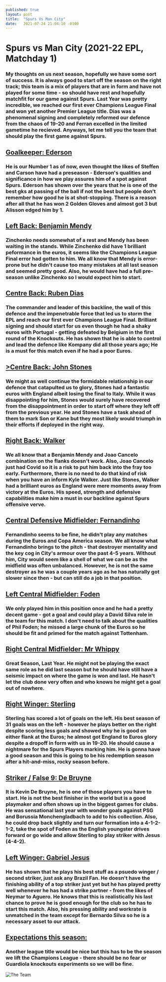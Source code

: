 ```yaml
---
published: true
layout: post
title:  "Spurs Vs Man City"
date:   2021-07-24 21:04:10 -0100
---
```

# Spurs vs Man City (2021-22 EPL, Matchday 1)

### My thoughts on us next season, hopefully we have some sort of success. It is always good to start off the season on the right track; this team is a mix of players that are in form and have not played for some time - so should have rest and hopefully matchfit for our game against Spurs. Last Year was pretty incredible, we reached our first ever Champions League Final and won yet another Premier League title. Dias was a phenomenal signing and completely reformed our defence from the chaos of 19-20 and Ferran excelled in the limited gametime he recieved. Anyways, let me tell you the team that should play the first game against Spurs. 

## <u>Goalkeeper: Ederson</u>

### He is our Number 1 as of now, even thought the likes of Steffen and Carson have had a preseason - Ederson's qualities and significance in how we play assures him of a spot against Spurs. Ederson has shown over the years that he is one of the best gks at passing of the ball if not the best but people don't remember how good he is at shot-stopping. There is a reason after all that he has won 2 Golden Gloves and almost got 3 but Alisson edged him by 1.

## <u>Left Back: Benjamin Mendy</u>

### Zinchenko needs somewhat of a rest and Mendy has been waiting in the stands. While Zinchenko did have 1 brilliant peformance in the euros, it seems like the Champions League Final error had gotten to him. We all know that Mendy is error-prone but he didn't cause too many mistakes at all last season and seemed pretty good. Also, he would have had a full pre-season unlike Zinchenko so I would expect him to start.

## <u>Centre Back: Ruben Dias</u>

### The commander and leader of this backline, the wall of this defence and the impenetrable force that led us to storm the EPL and reach our first ever Champions League Final. Brilliant signing and should start for us even though he had a shaky euros with Portugal - getting defeated by Belgium in the first round of the Knockouts. He has shown that he is able to control and lead the defence like Kompany did all those years ago; He is a must for this match even if he had a poor Euros.

## <u>>Centre Back: John Stones</u>

### We might as well continue the formidable relationship in our defence that catapulted us to glory, Stones had a fantastic euros with England albeit losing the final to Italy. While it was disappointing for him, Stones would surely have recovered from the disappointment in order to start off where they left off from the previous year. He and Stones have a task ahead of them to mark Son or Kane but they most likely would triumph in their efforts if deployed in the right way.

## <u>Right Back: Walker</u>

### We all know that a Benjamin Mendy and Joao Cancelo combination on the flanks doesn't work. Also, Joao Cancelo just had Covid so it is a risk to put him back into the fray too early. Furthermore, there is no need to do that kind of risk when you have an inform Kyle Walker. Just like Stones, Walker had a brilliant euros as England were mere moments away from victory at the Euros. His speed, strength and defensive capabilities make him a must in our backline against Spurs offensive verve.

## <u>Central Defensive Midfielder: Fernandinho</u>

### Fernandinho seems to be fine, he didn't play any matches during the Euros and Copa America season. We all know what Fernandinho brings to the pitch - that destroyer mentality and the key cog in City's armour over the past 4-5 years. Without him, City would seem like a shell of what we can be as the midfield was often unbalanced. However, he is not the same destroyer as he was a couple years ago as he has naturally got slower since then - but can still do a job in that position.

## <u>Left Central Midfielder: Foden</u>

### We only played him in this position once and he had a pretty decent game - got a goal and could play a David Silva role in the team for this match. I don't need to talk about the qualities of Phil Foden; he missed a large chunk of the Euros so he should be fit and primed for the match against Tottenham.

## <u>Right Central Midfielder: Mr Whippy</u>

### Great Season, Last Year. He might not be playing the exact same role as he did last season but he should have still have a seismic impact on where the game is won and last. He hasn't let the club done very often and who knows he might get a goal out of nowhere.

## <u>Right Winger: Sterling</u>

### Sterling has scored a lot of goals on the left. His best season of 31 goals was on the left - however he plays better on the right despite scoring less goals and showed why he is good on either flank at the Euros; he almost got England to Euros glory despite a dropoff in form with us in 19-20. He should cause a nightmare for the Spurs Players marking him. He is gonna have a good season and this is going to be his redemption season after a hit-and-miss, rocky season before.

## <u>Striker / False 9: De Bruyne</u>

### It is Kevin De Bruyne, he is one of those players you have to start. He is not the best finisher in the world but is a good playmaker and often shows up in the biggest games for clubs. He was sensational last year with wonder goals against PSG and Borussia Monchengladbach to add to his collection. Also, he could drop back slightly and turn our formation into a 4-1-2-1-2, take the spot of Foden as the English youngster drives forward or go wide and allow Sterling to play striker with Jesus (4-4-2).

## <u>Left Winger: Gabriel Jesus</u>

### He has shown that he plays his best stuff as a psuedo winger / second striker, just ask any Brazil Fan. He doesn't have the finishing ability of a top striker just yet but he has played pretty well whenever he has had a strike partner - from the likes of Neymar to Aguero. He knows that this is realistically his last chance to prove he is good enough for the club so he has to start this match. Also, his pressing ability and workrate is unmatched in the team except for Bernardo Silva so he is a necessary asset to our attack.

## <u>Expectations this season:</u>

### Another league title would be nice but this has to be the season we lift the Champions League - there should be no fear or Guardiola knockouts experiments so we will be fine.

![The Team](https://media.discordapp.net/attachments/828576274544459807/868582114327674940/LINEUP111627156535228.png?width=721&height=406)
